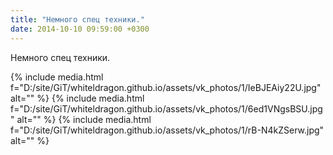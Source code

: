 ```yaml
---
title: "Немного спец техники."
date: 2014-10-10 09:59:00 +0300
---
```


Немного спец техники.


{% include media.html f="D:/site/GiT/whiteldragon.github.io/assets/vk_photos/1/IeBJEAiy22U.jpg" alt="" %}
{% include media.html f="D:/site/GiT/whiteldragon.github.io/assets/vk_photos/1/6ed1VNgsBSU.jpg" alt="" %}
{% include media.html f="D:/site/GiT/whiteldragon.github.io/assets/vk_photos/1/rB-N4kZSerw.jpg" alt="" %}
